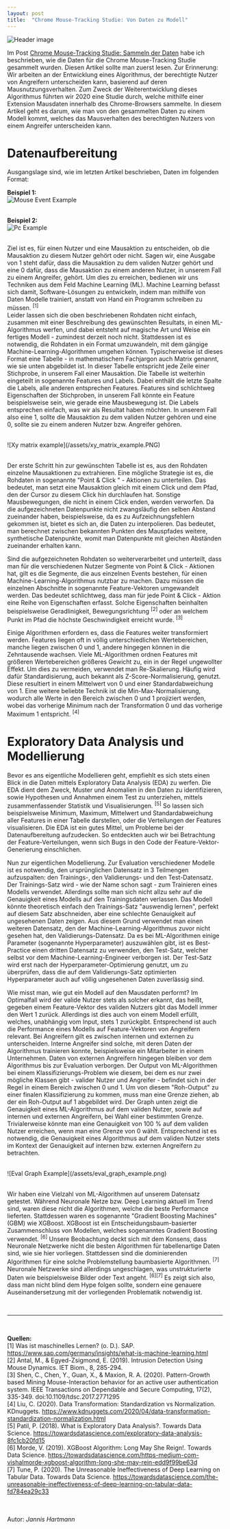 ```yaml
---
layout: post
title:  "Chrome Mouse-Tracking Studie: Von Daten zu Modell"
---
```


![Header image](/assets/header_img.PNG)

Im Post [Chrome Mouse-Tracking Studie: Sammeln der Daten](https://vipfy.github.io/2021/04/02/mouse-studie-daten-sammeln.html)
habe ich beschrieben, wie die Daten für die Chrome Mouse-Tracking Studie gesammelt wurden. Diesen Artikel sollte man zuerst lesen. Zur Erinnerung: Wir arbeiten an der Entwicklung eines Algorithmus, der berechtigte Nutzer von Angreifern unterscheiden kann, basierend auf deren Mausnutzungsverhalten. Zum Zweck der Weiterentwicklung dieses Algorithmus führten wir 2020 eine Studie durch, welche mithilfe einer Extension Mausdaten innerhalb des Chrome-Browsers sammelte. In diesem Artikel geht es darum, wie man von den gesammelten Daten zu einem Modell kommt, welches das Mausverhalten des berechtigten Nutzers von einem Angreifer unterscheiden kann.


# Datenaufbereitung

Ausgangslage sind, wie im letzten Artikel beschrieben, Daten im folgenden Format:

**Beispiel 1:**<br/>
![Mouse Event Example](/assets/mouse_event_example.png)
<br/><br/>

**Beispiel 2:**<br/>
![Pc Example](/assets/pc_example.png)
<br/><br/>

Ziel ist es, für einen Nutzer und eine Mausaktion zu entscheiden, ob die Mausaktion zu diesem Nutzer gehört oder nicht. Sagen wir, eine Ausgabe von 1 steht dafür, dass die Mausaktion zu dem validen Nutzer gehört und eine 0 dafür, dass die Mausaktion zu einem anderen Nutzer, in unserem Fall zu einem Angreifer, gehört. Um dies zu erreichen, bedienen wir uns Techniken aus dem Feld Machine Learning (ML). Machine Learning befasst sich damit, Software-Lösungen zu entwickeln, indem man mithilfe von Daten Modelle trainiert, anstatt von Hand ein Programm schreiben zu müssen.  <sup>[1]</sup>  
Leider lassen sich die oben beschriebenen Rohdaten nicht einfach, zusammen mit einer Beschreibung des gewünschten Resultats, in einen ML-Algorithmus werfen, und dabei entsteht auf magische Art und Weise ein fertiges Modell - zumindest derzeit noch nicht. Stattdessen ist es notwendig, die Rohdaten in ein Format umzuwandeln, mit dem gängige Machine-Learning-Algorithmen umgehen können. Typischerweise ist dieses Format eine Tabelle - in mathematischem Fachjargon auch Matrix genannt, wie sie unten abgebildet ist. In dieser Tabelle entspricht jede Zeile einer Stichprobe, in unserem Fall einer Mausaktion. Die Tabelle ist weiterhin eingeteilt in sogenannte Features und Labels. Dabei enthält die letzte Spalte die Labels, alle anderen entsprechen Features. Features sind schlichtweg Eigenschaften der Stichproben, in unserem Fall könnte ein Feature beispielsweise sein, wie gerade eine Mausbewegung ist. Die Labels entsprechen einfach, was wir als Resultat haben möchten. In unserem Fall also eine 1, sollte die Mausaktion zu dem validen Nutzer gehören und eine 0, sollte sie zu einem anderen Nutzer bzw. Angreifer gehören. 

<br/>
![Xy matrix example](/assets/xy_matrix_example.PNG)
<br/><br/>

Der erste Schritt hin zur gewünschten Tabelle ist es, aus den Rohdaten einzelne Mausaktionen zu extrahieren. Eine mögliche Strategie ist es, die Rohdaten in sogenannte "Point & Click " - Aktionen zu unterteilen. Das bedeutet, man setzt eine Mausaktion gleich mit einem Click und dem Pfad, den der Cursor zu diesem Click hin durchlaufen hat. Sonstige Mausbewegungen, die nicht in einem Click enden, werden verworfen.
Da die aufgezeichneten Datenpunkte nicht zwangsläufig den selben Abstand zueinander haben, beispielsweise, da es zu Aufzeichnungsfehlern gekommen ist, bietet es sich an, die Daten zu interpolieren. Das bedeutet, man berechnet zwischen bekannten Punkten des Mauspfades weitere, synthetische Datenpunkte, womit man Datenpunkte mit gleichen Abständen zueinander erhalten kann.

Sind die aufgezeichneten Rohdaten so weiterverarbeitet und unterteilt, dass man für die verschiedenen Nutzer Segmente von Point & Click - Aktionen hat, gilt es die Segmente, die aus einzelnen Events bestehen, für einen Machine-Learning-Algorithmus nutzbar zu machen. Dazu müssen die einzelnen Abschnitte in sogenannte Feature-Vektoren umgewandelt werden. Das bedeutet schlichtweg, dass man für jede Point & Click - Aktion eine Reihe von Eigenschaften erfasst. Solche Eigenschaften beinhalten beispielsweise Geradlinigkeit, Bewegungsrichtung <sup>[2]</sup> oder an welchem Punkt im Pfad die höchste Geschwindigkeit erreicht wurde. <sup>[3]</sup>


Einige Algorithmen erfordern es, dass die Features weiter transformiert werden. Features liegen oft in völlig unterschiedlichen Wertebereichen, manche liegen zwischen 0 und 1, andere hingegen können in die Zehntausende wachsen. Viele ML-Algorithmen ordnen Features mit größeren Wertebereichen größeres Gewicht zu, ein in der Regel ungewollter Effekt. Um dies zu vermeiden, verwendet man Re-Skalierung. Häufig wird dafür Standardisierung, auch bekannt als Z-Score-Normalisierung, genutzt. Diese resultiert in einem Mittelwert von 0 und einer Standardabweichung von 1. Eine weitere beliebte Technik ist die Min-Max-Normalisierung, wodurch alle Werte in den Bereich zwischen 0 und 1 projiziert werden, wobei das vorherige Minimum nach der Transformation 0 und das vorherige Maximum 1 entspricht. <sup>[4]</sup>


# Exploratory Data Analysis und Modellierung

Bevor es ans eigentliche Modellieren geht, empfiehlt es sich stets einen Blick in die Daten mittels Exploratory Data Analysis (EDA) zu werfen. Die EDA dient dem Zweck, Muster und Anomalien in den Daten zu identifizieren, sowie Hypothesen und Annahmen einem Test zu unterziehen, mittels zusammenfassender Statistik und Visualisierungen. <sup>[5]</sup> So lassen sich beispielsweise Minimum, Maximum, Mittelwert und Standardabweichung aller Features in einer Tabelle darstellen, oder die Verteilungen der Features visualisieren. Die EDA ist ein gutes Mittel, um Probleme bei der Datenaufbereitung aufzudecken. So entdeckten auch wir bei Betrachtung der Feature-Verteilungen, wenn sich Bugs in den Code der Feature-Vektor-Generierung einschlichen.

Nun zur eigentlichen Modellierung. Zur Evaluation verschiedener Modelle ist es notwendig, den ursprünglichen Datensatz in 3 Teilmengen aufzuspalten: den Trainings-, den Validierungs- und den Test-Datensatz. Der Trainings-Satz wird - wie der Name schon sagt - zum Trainieren eines Modells verwendet. Allerdings sollte man sich nicht allzu sehr auf die Genauigkeit eines Modells auf den Trainingsdaten verlassen. Das Modell könnte theoretisch einfach den Trainings-Satz "auswendig lernen", perfekt auf diesem Satz abschneiden, aber eine schlechte Genauigkeit auf ungesehenen Daten zeigen. Aus diesem Grund verwendet man einen weiteren Datensatz, den der Machine-Learning-Algorithmus zuvor nicht gesehen hat, den Validierungs-Datensatz. Da es bei ML-Algorithmen einige Parameter (sogenannte Hyperparameter) auszuwählen gibt, ist es Best-Practice einen dritten Datensatz zu verwenden, den Test-Satz, welcher selbst vor dem Machine-Learning-Engineer verborgen ist. Der Test-Satz wird erst nach der Hyperparameter-Optimierung genutzt, um zu überprüfen, dass die auf dem Validierungs-Satz optimierten Hyperparameter auch auf völlig ungesehenen Daten zuverlässig sind.

Wie misst man, wie gut ein Modell auf den Mausdaten performt? Im Optimalfall wird der valide Nutzer stets als solcher erkannt, das heißt, gegeben einem Feature-Vektor des validen Nutzers gibt das Modell immer den Wert 1 zurück. Allerdings ist dies auch von einem Modell erfüllt, welches, unabhängig vom Input, stets 1 zurückgibt. Entsprechend ist auch die Performance eines Modells auf Feature-Vektoren von Angreifern relevant. Bei Angreifern gilt es zwischen internen und externen zu unterscheiden. Interne Angreifer sind solche, mit deren Daten der Algorithmus trainieren konnte, beispielsweise ein Mitarbeiter in einem Unternehmen. Daten von externen Angreifern hingegen bleiben vor dem Algorithmus bis zur Evaluation verborgen. Der Output von ML-Algorithmen bei einem Klassifizierungs-Problem wie diesem, bei dem es nur zwei mögliche Klassen gibt - valider Nutzer und Angreifer - befindet sich in der Regel in einem Bereich zwischen 0 und 1. Um von diesem "Roh-Output" zu einer finalen Klassifizierung zu kommen, muss man eine Grenze ziehen, ab der ein Roh-Output auf 1 abgebildet wird. Der Graph unten zeigt die Genauigkeit eines ML-Algorithmus auf dem validen Nutzer, sowie auf internen und externen Angreifern, bei Wahl einer bestimmten Grenze. Trivialerweise könnte man eine Genauigkeit von 100 % auf dem validen Nutzer erreichen, wenn man eine Grenze von 0 wählt. Entsprechend ist es notwendig, die Genauigkeit eines Algorithmus auf dem validen Nutzer stets im Kontext der Genauigkeit auf internen bzw. externen Angreifern zu betrachten.

<br/>
![Eval Graph Example](/assets/eval_graph_example.png)
<br/><br/>

Wir haben eine Vielzahl von ML-Algorithmen auf unserem Datensatz getestet. Während Neuronale Netze bzw. Deep Learning aktuell im Trend sind, waren diese nicht die Algorithmen, welche die beste Performance lieferten. Stattdessen waren es sogenannte "Gradient Boosting Machines" (GBM) wie XGBoost. XGBoost ist ein Entscheidungsbaum-basierter Zusammenschluss von Modellen, welches sogenanntes Gradient Boosting verwendet. <sup>[6]</sup> Unsere Beobachtung deckt sich mit dem Konsens, dass Neuronale Netzwerke nicht die besten Algorithmen für tabellenartige Daten sind, wie sie hier vorliegen. Stattdessen sind die dominierenden Algorithmen für eine solche Problemstellung baumbasierte Algorithmen. <sup>[7]</sup> Neuronale Netzwerke sind allerdings ungeschlagen, was unstrukturierte Daten wie beispielsweise Bilder oder Text angeht. <sup>[6][7]</sup> Es zeigt sich also, dass man nicht blind dem Hype folgen sollte, sondern eine genauere Auseinandersetzung mit der vorliegenden Problematik notwendig ist.


<br/>

---

<br/>

**Quellen:**  
[1] Was ist maschinelles Lernen? (o. D.). SAP. <https://www.sap.com/germany/insights/what-is-machine-learning.html>  
[2] Antal, M., & Egyed-Zsigmond, E. (2019). Intrusion Detection Using Mouse Dynamics. IET Biom., 8, 285-294.  
[3] Shen, C., Chen, Y., Guan, X., &amp; Maxion, R. A. (2020). Pattern-Growth based Mining Mouse-Interaction behavior for an active user authentication system. IEEE Transactions on Dependable and Secure Computing, 17(2), 335-349. doi:10.1109/tdsc.2017.2771295  
[4] Liu, C. (2020). Data Transformation: Standardization vs Normalization. KDnuggets. <https://www.kdnuggets.com/2020/04/data-transformation-standardization-normalization.html>  
[5] Patil, P. (2018). What is Exploratory Data Analysis?. Towards Data Science. <https://towardsdatascience.com/exploratory-data-analysis-8fc1cb20fd15>  
[6] Morde, V. (2019). XGBoost Algorithm: Long May She Reign!. Towards Data Science. <https://towardsdatascience.com/https-medium-com-vishalmorde-xgboost-algorithm-long-she-may-rein-edd9f99be63d>  
[7] Tune, P. (2020). The Unreasonable Ineffectiveness of Deep Learning on Tabular Data. Towards Data Science. <https://towardsdatascience.com/the-unreasonable-ineffectiveness-of-deep-learning-on-tabular-data-fd784ea29c33>

<br/><br/>
Autor:	*Jannis Hartmann*









